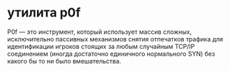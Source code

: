 # утилита p0f

P0f — это инструмент, который использует массив сложных, исключительно пассивных механизмов 
снятия отпечатков трафика для идентификации игроков стоящих за любым случайным TCP/IP 
соединением (иногда достаточно единичного нормального SYN) без какого бы то ни было вмешательства.

